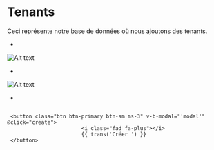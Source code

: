 # Tenants
Ceci représente notre base de données où nous ajoutons des tenants.

*

![Alt text](/public/tenants.png)

*

![Alt text](/public/creer_tenants.png)

*

````template

 <button class="btn btn-primary btn-sm ms-3" v-b-modal="'modal'" @click="create">
                        <i class="fad fa-plus"></i>
                        {{ trans('Créer ') }}
 </button>

````

